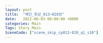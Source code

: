 ```yaml
---
layout: post
title:  "메인_회상_013~028장"
date:   2022-06-03 00:00:00 +0000
categories: Main
Tags: Story Main
SceneCode: ["scene_skip_cp013-028_q1_s10"]
---
```

